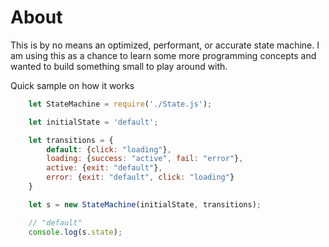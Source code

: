 # About
This is by no means an optimized, performant, or accurate state machine. I am using this as a chance to learn some more programming concepts and wanted to build something small to play around with. 

Quick sample on how it works

```js
    let StateMachine = require('./State.js');

    let initialState = 'default';

    let transitions = {
        default: {click: "loading"},
        loading: {success: "active", fail: "error"},
        active: {exit: "default"},
        error: {exit: "default", click: "loading"}
    }

    let s = new StateMachine(initialState, transitions);

    // "default"
    console.log(s.state);

```